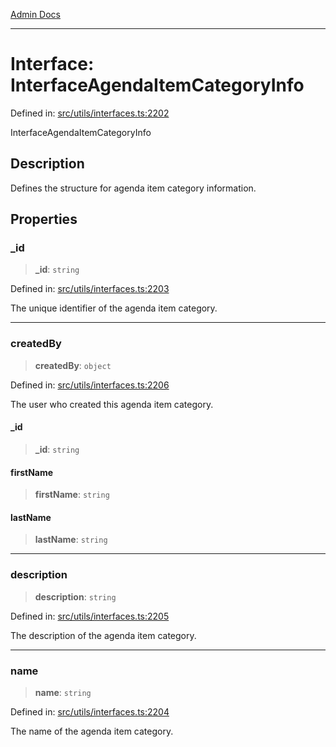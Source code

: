 [Admin Docs](/)

***

# Interface: InterfaceAgendaItemCategoryInfo

Defined in: [src/utils/interfaces.ts:2202](https://github.com/PalisadoesFoundation/talawa-admin/blob/main/src/utils/interfaces.ts#L2202)

InterfaceAgendaItemCategoryInfo

## Description

Defines the structure for agenda item category information.

## Properties

### \_id

> **\_id**: `string`

Defined in: [src/utils/interfaces.ts:2203](https://github.com/PalisadoesFoundation/talawa-admin/blob/main/src/utils/interfaces.ts#L2203)

The unique identifier of the agenda item category.

***

### createdBy

> **createdBy**: `object`

Defined in: [src/utils/interfaces.ts:2206](https://github.com/PalisadoesFoundation/talawa-admin/blob/main/src/utils/interfaces.ts#L2206)

The user who created this agenda item category.

#### \_id

> **\_id**: `string`

#### firstName

> **firstName**: `string`

#### lastName

> **lastName**: `string`

***

### description

> **description**: `string`

Defined in: [src/utils/interfaces.ts:2205](https://github.com/PalisadoesFoundation/talawa-admin/blob/main/src/utils/interfaces.ts#L2205)

The description of the agenda item category.

***

### name

> **name**: `string`

Defined in: [src/utils/interfaces.ts:2204](https://github.com/PalisadoesFoundation/talawa-admin/blob/main/src/utils/interfaces.ts#L2204)

The name of the agenda item category.
